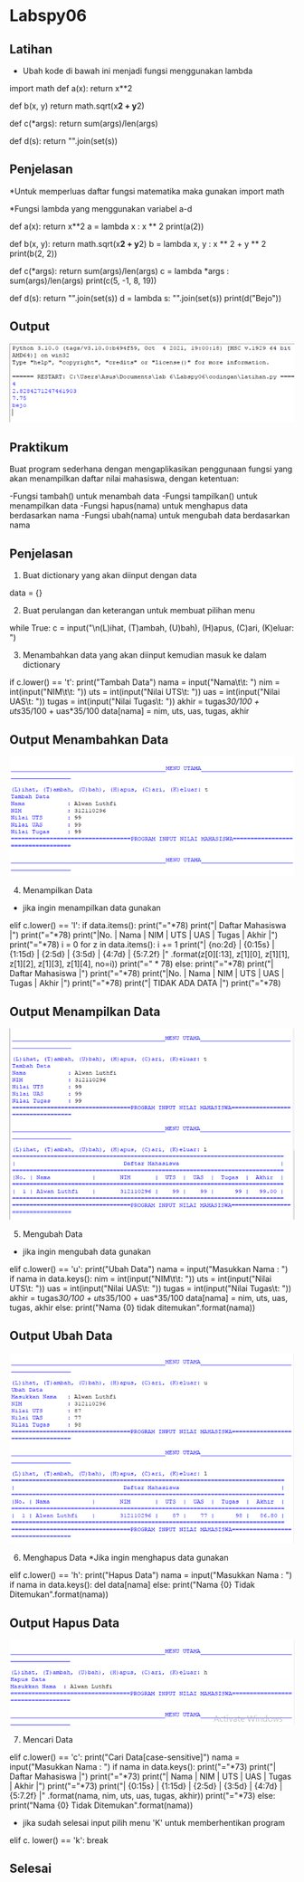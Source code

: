 # Labspy06
## Latihan
* Ubah kode di bawah ini menjadi fungsi menggunakan lambda

import math
def a(x):
    return x**2

def b(x, y)
    return math.sqrt(x**2 + y**2)  

def c(*args):
    return sum(args)/len(args)

def d(s):
    return "".join(set(s))

## Penjelasan
*Untuk memperluas daftar fungsi matematika maka gunakan import math

*Fungsi lambda yang menggunakan variabel a-d

def a(x):
    return x**2
    a = lambda x : x ** 2
print(a(2))

def b(x, y):
    return math.sqrt(x**2 + y**2)
    b = lambda x, y : x ** 2  + y ** 2
print(b(2, 2))

def c(*args):
    return sum(args)/len(args)
    c = lambda *args : sum(args)/len(args)
print(c(5, -1, 8, 19))

def d(s):
    return "".join(set(s))
    d = lambda s: "".join(set(s))
print(d("Bejo"))

## Output
![Gambar 1](ss/ss1.png)

## Praktikum
Buat program sederhana dengan mengaplikasikan penggunaan fungsi yang akan menampilkan daftar nilai mahasiswa, dengan ketentuan:

-Fungsi tambah() untuk menambah data
-Fungsi tampilkan() untuk menampilkan data
-Fungsi hapus(nama) untuk menghapus data berdasarkan nama
-Fungsi ubah(nama) untuk mengubah data berdasarkan nama

## Penjelasan
1. Buat dictionary yang akan diinput dengan data

data = {}

2. Buat perulangan dan keterangan untuk membuat pilihan menu

while True:
    c = input("\n(L)ihat, (T)ambah, (U)bah), (H)apus, (C)ari, (K)eluar: ")

3. Menambahkan data yang akan diinput kemudian masuk ke dalam dictionary

if c.lower() == 't':
        print("Tambah Data")
        nama = input("Nama\t\t: ")
        nim = int(input("NIM\t\t: "))
        uts = int(input("Nilai UTS\t: "))
        uas = int(input("Nilai UAS\t: "))
        tugas = int(input("Nilai Tugas\t: "))
        akhir = tugas*30/100 + uts*35/100 + uas*35/100
        data[nama] = nim, uts, uas, tugas, akhir

## Output Menambahkan Data
![Gambar 2](ss/ss2.png)

4. Menampilkan Data
* jika ingin menampilkan data gunakan

elif c.lower() == 'l':
        if data.items():
            print("="*78)
            print("|                               Daftar Mahasiswa                             |")
            print("="*78)
            print("|No. | Nama            |       NIM       |  UTS  |  UAS  |  Tugas  |  Akhir  |")
            print("="*78)
            i = 0
            for z in data.items():
                i += 1
                print("| {no:2d} | {0:15s} | {1:15d} | {2:5d} | {3:5d} | {4:7d} | {5:7.2f} |"
                      .format(z[0][:13], z[1][0], z[1][1], z[1][2], z[1][3], z[1][4], no=i))
            print("=" * 78)
        else:
            print("="*78)
            print("|                               Daftar Mahasiswa                             |")
            print("="*78)
            print("|No. | Nama            |       NIM       |  UTS  |  UAS  |  Tugas  |  Akhir  |")
            print("="*78)
            print("|                                TIDAK ADA DATA                              |")
            print("="*78)

## Output Menampilkan Data
![Gambar 3](ss/ss3.png)

5. Mengubah Data
* jika ingin mengubah data gunakan

elif c.lower() == 'u':
        print("Ubah Data")
        nama = input("Masukkan Nama   : ")
        if nama in data.keys():
            nim = int(input("NIM\t\t: "))
            uts = int(input("Nilai UTS\t: "))
            uas = int(input("Nilai UAS\t: "))
            tugas = int(input("Nilai Tugas\t: "))
            akhir = tugas*30/100 + uts*35/100 + uas*35/100
            data[nama] = nim, uts, uas, tugas, akhir
        else:
            print("Nama {0} tidak ditemukan".format(nama))

## Output Ubah Data
![Gambar 4](ss/ss4.png)

6. Menghapus Data
*Jika ingin menghapus data gunakan

elif c.lower() == 'h':
        print("Hapus Data")
        nama = input("Masukkan Nama  : ")
        if nama in data.keys():
            del data[nama]
        else:
            print("Nama {0} Tidak Ditemukan".format(nama))

## Output Hapus Data
![Gambar 5](ss/ss5.png)

7. Mencari Data

 elif c.lower() == 'c':
        print("Cari Data[case-sensitive]")
        nama = input("Masukkan Nama : ")
        if nama in data.keys():
            print("="*73)
            print("|                             Daftar Mahasiswa                          |")
            print("="*73)
            print("| Nama            |       NIM       |  UTS  |  UAS  |  Tugas  |  Akhir  |")
            print("="*73)
            print("| {0:15s} | {1:15d} | {2:5d} | {3:5d} | {4:7d} | {5:7.2f} |"
                  .format(nama, nim, uts, uas, tugas, akhir))
            print("="*73)
        else:
            print("Nama {0} Tidak Ditemukan".format(nama))
            
* jika sudah selesai input pilih menu 'K' untuk memberhentikan program

elif c. lower() == 'k':
        break

## Selesai
